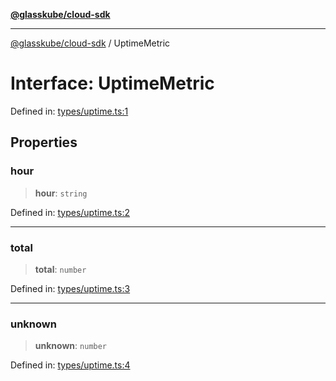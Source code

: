 [**@glasskube/cloud-sdk**](../README.md)

***

[@glasskube/cloud-sdk](../README.md) / UptimeMetric

# Interface: UptimeMetric

Defined in: [types/uptime.ts:1](https://github.com/glasskube/distr/blob/80de58e6e72221ca696881996e5ae90ce94cd9cf/sdk/js/src/types/uptime.ts#L1)

## Properties

### hour

> **hour**: `string`

Defined in: [types/uptime.ts:2](https://github.com/glasskube/distr/blob/80de58e6e72221ca696881996e5ae90ce94cd9cf/sdk/js/src/types/uptime.ts#L2)

***

### total

> **total**: `number`

Defined in: [types/uptime.ts:3](https://github.com/glasskube/distr/blob/80de58e6e72221ca696881996e5ae90ce94cd9cf/sdk/js/src/types/uptime.ts#L3)

***

### unknown

> **unknown**: `number`

Defined in: [types/uptime.ts:4](https://github.com/glasskube/distr/blob/80de58e6e72221ca696881996e5ae90ce94cd9cf/sdk/js/src/types/uptime.ts#L4)
